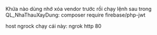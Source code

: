 Khứa nào dùng nhớ xóa vendor trước rồi chạy lệnh sau trong QL_NhaThauXayDung:
composer require firebase/php-jwt

host ngrock chạy cái này:
   ngrok http 80